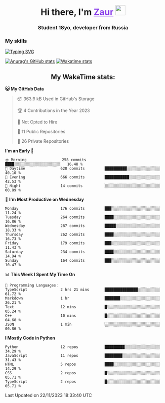 <h1 align="center">
    Hi there, I'm 
    <a href="https://t.me/skyguy" target="_blank" style="color: #8C43EA">Zaur</a>
    <img src="https://github.com/blackcater/blackcater/raw/main/images/Hi.gif" height="32">
</h1>

<h3 align="center">
    Student 18yo, developer from Russia
</h3>  

### **My skills**
[![Typing SVG](https://readme-typing-svg.herokuapp.com?font=Oxanium&duration=3000&pause=1500&color=8C43EA&height=30&lines=Python:+FastAPI,+Flask,+Aiogram,+Telethon;SQL:+PostgreSQL,+SQLite;JavaScript/TypeScript:+React.js;HTML+(PUG),+CSS+(SCSS))](https://git.io/typing-svg)

[![Anurag's GitHub stats](https://github-readme-stats.vercel.app/api?username=mrskyguy&hide_title=true&count_private=true&show_icons=true&title_color=8C43EA&icon_color=BE57EA&bg_color=30,191919,341b56&text_color=B1B1B1&border_radius=10&hide_border=true)](https://github.com/anuraghazra/github-readme-stats)
[![Wakatime stats](https://github-readme-stats.vercel.app/api/wakatime?username=skyguy&hide_title=true&show_icons=true&title_color=8C43EA&icon_color=BE57EA&bg_color=30,191919,341b56&text_color=B1B1B1&border_radius=10&hide_border=true)](https://github.com/anuraghazra/github-readme-stats)


<h2 align="center"> My WakaTime stats: </h2>

<!--START_SECTION:waka-->
**🐱 My GitHub Data** 

> 📦 363.9 kB Used in GitHub's Storage 
 > 
> 🏆 4 Contributions in the Year 2023
 > 
> 🚫 Not Opted to Hire
 > 
> 📜 11 Public Repositories 
 > 
> 🔑 26 Private Repositories 
 > 
**I'm an Early 🐤** 

```text
🌞 Morning                258 commits         ████░░░░░░░░░░░░░░░░░░░░░   16.48 % 
🌆 Daytime                628 commits         ██████████░░░░░░░░░░░░░░░   40.10 % 
🌃 Evening                666 commits         ███████████░░░░░░░░░░░░░░   42.53 % 
🌙 Night                  14 commits          ░░░░░░░░░░░░░░░░░░░░░░░░░   00.89 % 
```
📅 **I'm Most Productive on Wednesday** 

```text
Monday                   176 commits         ███░░░░░░░░░░░░░░░░░░░░░░   11.24 % 
Tuesday                  264 commits         ████░░░░░░░░░░░░░░░░░░░░░   16.86 % 
Wednesday                287 commits         █████░░░░░░░░░░░░░░░░░░░░   18.33 % 
Thursday                 262 commits         ████░░░░░░░░░░░░░░░░░░░░░   16.73 % 
Friday                   179 commits         ███░░░░░░░░░░░░░░░░░░░░░░   11.43 % 
Saturday                 234 commits         ████░░░░░░░░░░░░░░░░░░░░░   14.94 % 
Sunday                   164 commits         ███░░░░░░░░░░░░░░░░░░░░░░   10.47 % 
```


📊 **This Week I Spent My Time On** 

```text
💬 Programming Languages: 
TypeScript               2 hrs 21 mins       ███████████████░░░░░░░░░░   61.72 % 
Markdown                 1 hr                ███████░░░░░░░░░░░░░░░░░░   26.21 % 
Text                     12 mins             █░░░░░░░░░░░░░░░░░░░░░░░░   05.24 % 
C++                      10 mins             █░░░░░░░░░░░░░░░░░░░░░░░░   04.68 % 
JSON                     1 min               ░░░░░░░░░░░░░░░░░░░░░░░░░   00.86 % 
```

**I Mostly Code in Python** 

```text
Python                   12 repos            █████████░░░░░░░░░░░░░░░░   34.29 % 
JavaScript               11 repos            ████████░░░░░░░░░░░░░░░░░   31.43 % 
HTML                     5 repos             ████░░░░░░░░░░░░░░░░░░░░░   14.29 % 
CSS                      2 repos             █░░░░░░░░░░░░░░░░░░░░░░░░   05.71 % 
TypeScript               2 repos             █░░░░░░░░░░░░░░░░░░░░░░░░   05.71 % 
```




 Last Updated on 22/11/2023 18:33:40 UTC
<!--END_SECTION:waka-->
